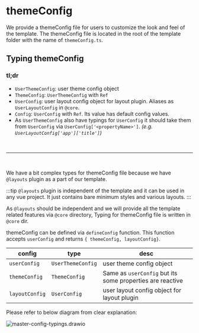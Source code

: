 # themeConfig

We provide a themeConfig file for users to customize the look and feel of the template. The themeConfig file is located in the root of the template folder with the name of `themeConfig.ts`.

## Typing themeConfig

### tl;dr

- `UserThemeConfig`: user theme config object
- `ThemeConfig`: `UserThemeConfig` with `Ref`
- `UserConfig`: user layout config object for layout plugin. Aliases as `UserLayoutConfig` in `@core`.
- `Config`: `UserConfig` with `Ref`. Its value has default config values.
- As `UserThemeConfig` also have typings for `UserConfig` it should take them from `UserConfig` via `UserConfig['<propertyName>']`. _(e.g. `UserLayoutConfig['app']['title']`)_

<br>

---

<br>

We have a bit complex types for themeConfig file because we have `@layouts` plugin as a part of our template.

:::tip
`@layouts` plugin is independent of the template and it can be used in any vue project. It just contains bare minimum styles and various layouts.
:::

As `@layouts` should be independent and we will provide all the template related features via `@core` directory, Typing for themeConfig file is written in `@core` dir.

themeConfig can be defined via `defineConfig` function. This function accepts `userConfig` and returns `{ themeConfig, layoutConfig}`.

| config         | type              | desc                                                      |
| -------------- | ----------------- | --------------------------------------------------------- |
| `userConfig`   | `UserThemeConfig` | user theme config object                                  |
| `themeConfig`  | `ThemeConfig`     | Same as `userConfig` but its some properties are reactive |
| `layoutConfig` | `UserConfig`      | user layout config object for layout plugin               |

Please refer to below diagram from clear explanation:

<img :src="$withBase('/images/contributing/master-config-typings.drawio.png')" alt="master-config-typings.drawio" class="medium-zoom"></img>